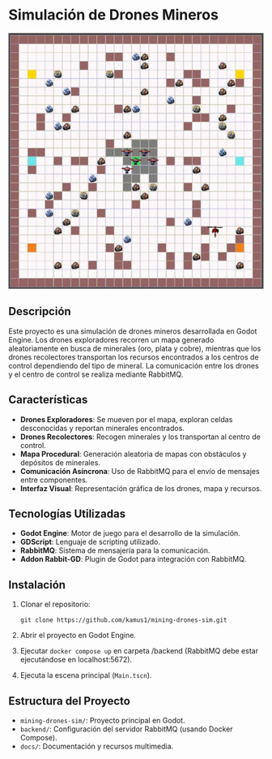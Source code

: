 # Simulación de Drones Mineros

![Simulación de Drones Mineros](https://raw.githubusercontent.com/kamus1/mining-drones-sim/main/docs/dron-square.gif)

## Descripción

Este proyecto es una simulación de drones mineros desarrollada en Godot Engine. Los drones exploradores recorren un mapa generado aleatoriamente en busca de minerales (oro, plata y cobre), mientras que los drones recolectores transportan los recursos encontrados a los centros de control dependiendo del tipo de mineral. La comunicación entre los drones y el centro de control se realiza mediante RabbitMQ.

## Características

- **Drones Exploradores**: Se mueven por el mapa, exploran celdas desconocidas y reportan minerales encontrados.
- **Drones Recolectores**: Recogen minerales y los transportan al centro de control.
- **Mapa Procedural**: Generación aleatoria de mapas con obstáculos y depósitos de minerales.
- **Comunicación Asíncrona**: Uso de RabbitMQ para el envío de mensajes entre componentes.
- **Interfaz Visual**: Representación gráfica de los drones, mapa y recursos.

## Tecnologías Utilizadas

- **Godot Engine**: Motor de juego para el desarrollo de la simulación.
- **GDScript**: Lenguaje de scripting utilizado.
- **RabbitMQ**: Sistema de mensajería para la comunicación.
- **Addon Rabbit-GD**: Plugin de Godot para integración con RabbitMQ.

## Instalación

1. Clonar el repositorio:
   ```
   git clone https://github.com/kamus1/mining-drones-sim.git
   ```

2. Abrir el proyecto en Godot Engine.

3. Ejecutar `docker compose up` en carpeta /backend (RabbitMQ debe estar ejecutándose en localhost:5672).

4. Ejecuta la escena principal (`Main.tscn`).


## Estructura del Proyecto

- `mining-drones-sim/`: Proyecto principal en Godot.
- `backend/`: Configuración del servidor RabbitMQ (usando Docker Compose).
- `docs/`: Documentación y recursos multimedia.
